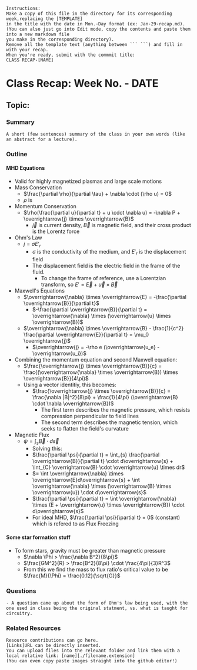```
Instructions:
Make a copy of this file in the directory for its corresponding week,replacing the [TEMPLATE]
in the title with the date in Mon.-Day format (ex: Jan-29-recap.md).
(You can also just go into Edit mode, copy the contents and paste them into a new markdown file
you make in the corresponding directory).
Remove all the template text (anything between ``` ```) and fill in with your recap.
When you're ready, submit with the commmit title:
CLASS RECAP-[NAME]
```
# Class Recap: Week No. - DATE
## Topic: 

### Summary
```
A short (few sentences) summary of the class in your own words (like an abstract for a lecture). 
```

### Outline 
#### MHD Equations
  - Valid for highly magnetized plasmas and large scale motions
  - Mass Conservation
    - $\frac{\partial \rho}{\partial \tau} + \nabla \cdot (\rho u) = 0$
    - $\rho$ is
  - Momentum Conservation
    - $\rho(\frac{\partial u}{\partial t} + u \cdot \nabla u) = -\nabla P + \overrightarrow{j} \times \overrightarrow{B}$
      - $\overrightarrow{j}$ is current density, $\overrightarrow{B}$ is magnetic field, and their cross product is the Lorentz force
  - Ohm's Law
    - $j = \sigma E'_{r}$
      - $\sigma$ is the conductivity of the medium, and $E'_{r}$ is the displacement field
      - The displacement field is the electric field in the frame of the fluid.
        - To change the frame of reference, use a Lorentzian transform, so $E' = \overrightarrow{E} + \overrightarrow{u} \times \overrightarrow{B}$
  - Maxwell's Equations
    - $\overrightarrow{\nabla} \times \overrightarrow{E} = -\frac{\partial \overrightarrow{B}}{\partial t}$
      - $-\frac{\partial \overrightarrow{B}}{\partial t} = \overrightarrow{\nabla} \times (\overrightarrow{u} \times \overrightarrow{B})$
    - $\overrightarrow{\nabla} \times \overrightarrow{B} - \frac{1}{c^2} \frac{\partial \overrightarrow{E}}{\partial t} = \mu_0 \overrightarrow{j}$
      - $\overrightarrow{j} = -\rho e (\overrightarrow{u_e} - \overrightarrow{u_i})$
  - Combining the momentum equation and second Maxwell equation:
    - $\frac{\overrightarrow{j} \times \overrightarrow{B}}{c} = \frac{(\overrightarrow{\nabla} \times \overrightarrow{B}) \times \overrightarrow{B}}{4\pi}$
    - Using a vector identitiy, this becomes:
      - $\frac{\overrightarrow{j} \times \overrightarrow{B}}{c} = \frac{\nabla |B|^2}{8\pi} + \frac{1}{4\pi} (\overrightarrow{B} \cdot \nabla \overrightarrow{B})$
        - The first term describes the magnetic pressure, which resists compression perpendicular to field lines
        - The second term describes the magnetic tension, which seeks to flatten the field's curvature
  - Magnetic Flux
    - $\psi = \int_{s} \overrightarrow{B} \cdot d\overrightarrow{s}$
      -  Solving this:
      -  $\frac{\partial \psi}{\partial t} = \int_{s} \frac{\partial \overrightarrow{B}}{\partial t} \cdot d\overrightarrow{s} + \int_{C} \overrightarrow{B} \cdot \overrightarrow{u} \times dr$
      -  $= \int \overrightarrow{\nabla} \times \overrightarrow{E}d\overrightarrow{s} + \int \overrightarrow{\nabla} \times (\overrightarrow{B} \times \overrightarrow{u}) \cdot d\overrightarrow{s}$
      -  $\frac{\partial \psi}{\partial t} = \int \overrightarrow{\nabla} \times (E + \overrightarrow{u} \times \overrightarrow{B}) \cdot d\overrightarrow{s}$
      -  For ideal MHD, $\frac{\partial \psi}{\partial t} = 0$ (constant) which is refered to as Flux Freezing
#### Some star formation stuff
  - To form stars, gravity must be greater than magnetic pressure
    - $\nabla \Phi > \frac{\nabla B^2}{8\pi}$
    - $\frac{GM^2}{R} > \frac{B^2}{8\pi} \cdot \frac{4\pi}{3}R^3$
    - From this we find the mass to flux ratio's critical value to be $\frac{M}{\Phi} = \frac{0.12}{\sqrt{G}}$

### Questions 
```
- A question came up about the form of Ohm's law being used, with the one used in class being the original statment, vs. what is taught for circuitry. 
```

### Related Resources
```
Resource contributions can go here.  
[Links]URL can be directly inserted.
You can upload files into the relevant folder and link them with a local relative link: [name][./filename.extension]
(You can even copy paste images straight into the github editor!)
```

